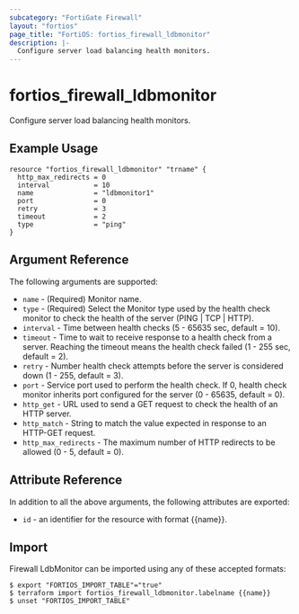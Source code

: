 ```yaml
---
subcategory: "FortiGate Firewall"
layout: "fortios"
page_title: "FortiOS: fortios_firewall_ldbmonitor"
description: |-
  Configure server load balancing health monitors.
---
```


# fortios_firewall_ldbmonitor
Configure server load balancing health monitors.

## Example Usage

```hcl
resource "fortios_firewall_ldbmonitor" "trname" {
  http_max_redirects = 0
  interval           = 10
  name               = "ldbmonitor1"
  port               = 0
  retry              = 3
  timeout            = 2
  type               = "ping"
}
```

## Argument Reference

The following arguments are supported:

* `name` - (Required) Monitor name.
* `type` - (Required) Select the Monitor type used by the health check monitor to check the health of the server (PING | TCP | HTTP).
* `interval` - Time between health checks (5 - 65635 sec, default = 10).
* `timeout` - Time to wait to receive response to a health check from a server. Reaching the timeout means the health check failed (1 - 255 sec, default = 2).
* `retry` - Number health check attempts before the server is considered down (1 - 255, default = 3).
* `port` - Service port used to perform the health check. If 0, health check monitor inherits port configured for the server (0 - 65635, default = 0).
* `http_get` - URL used to send a GET request to check the health of an HTTP server.
* `http_match` - String to match the value expected in response to an HTTP-GET request.
* `http_max_redirects` - The maximum number of HTTP redirects to be allowed (0 - 5, default = 0).


## Attribute Reference

In addition to all the above arguments, the following attributes are exported:
* `id` - an identifier for the resource with format {{name}}.

## Import

Firewall LdbMonitor can be imported using any of these accepted formats:
```
$ export "FORTIOS_IMPORT_TABLE"="true"
$ terraform import fortios_firewall_ldbmonitor.labelname {{name}}
$ unset "FORTIOS_IMPORT_TABLE"
```
